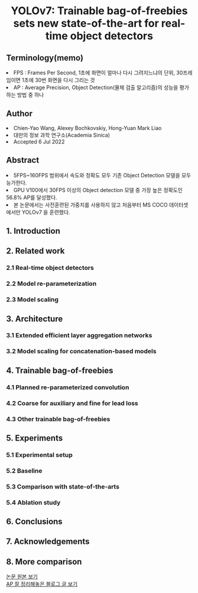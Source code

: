 <div align='center'>
    <h1> YOLOv7: Trainable bag-of-freebies sets new state-of-the-art for real-time object detectors</h1>
</div>

<h2>Terminology(memo)</h2>
<li>FPS : Frames Per Second, 1초에 화면이 얼마나 다시 그려지느냐의 단위, 30프레임이면 1초에 30번 화면을 다시 그리는 것</li>
<li>AP : Average Precision, Object Detection(물체 검출 알고리즘)의 성능을 평가하는 방법 중 하나</li>

<h2>Author</h2>
<li>Chien-Yao Wang, Alexey Bochkovskiy, Hong-Yuan Mark Liao</li>
<li>대만의 정보 과학 연구소(Academia Sinica)</li>
<li>Accepted 6 Jul 2022</li>

<h2>Abstract</h2>
<li>5FPS~160FPS 범위에서 속도와 정확도 모두 기존 Object Detection 모델을 모두 능가한다.</li>
<li>GPU V100에서 30FPS 이상의 Object detection 모델 중 가장 높은 정확도인 56.8% AP를 달성했다.</li>
<li>본 논문에서는 사전훈련된 가중치를 사용하지 않고 처음부터 MS COCO 데이터셋에서만 YOLOv7 을 훈련했다.</li>

<h2>1. Introduction</h2>

<h2>2. Related work</h2>
<h3>2.1 Real-time object detectors</h3>
<h3>2.2 Model re-parameterization</h3>
<h3>2.3 Model scaling</h3>

<h2>3. Architecture</h2>
<h3>3.1 Extended efficient layer aggregation networks</h3>
<h3>3.2 Model scaling for concatenation-based models</h3>

<h2>4. Trainable bag-of-freebies</h2>
<h3>4.1 Planned re-parameterized convolution</h3>
<h3>4.2 Coarse for auxiliary and fine for lead loss</h3>
<h3>4.3 Other trainable bag-of-freebies</h3>

<h2>5. Experiments</h2>
<h3>5.1 Experimental setup</h3>
<h3>5.2 Baseline</h3>
<h3>5.3 Comparison with state-of-the-arts</h3>
<h3>5.4 Ablation study</h3>

<h2>6. Conclusions</h2>

<h2>7. Acknowledgements</h2>

<h2>8. More comparison</h2>



<a href='https://arxiv.org/abs/2207.02696'>논문 원본 보기</a>
<br>
<a href='https://bskyvision.com/465'>AP 잘 정리해놓은 블로그 글 보기</a>